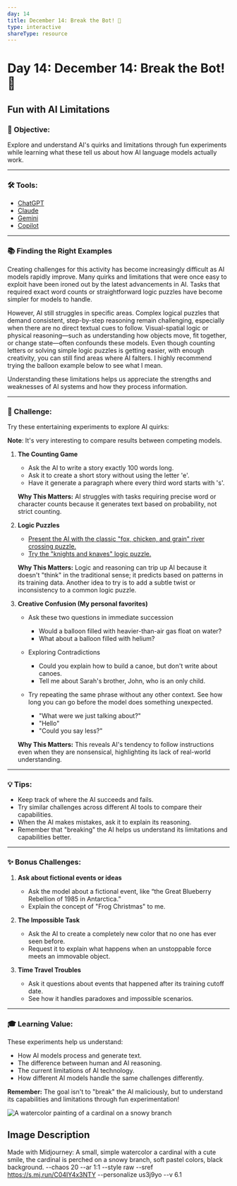 ```yaml
---
day: 14
title: December 14: Break the Bot! 🤖
type: interactive
shareType: resource
---
```

# Day 14: December 14: Break the Bot! 🤖
## **Fun with AI Limitations**

### **🎯 Objective:**

Explore and understand AI's quirks and limitations through fun experiments while learning what these tell us about how AI language models actually work.

---

### **🛠️ Tools:**

- [ChatGPT](https://chat.openai.com)
- [Claude](https://claude.ai)
- [Gemini](https://gemini.google.com)
- [Copilot](https://copilot.microsoft.com)

---

### **📚 Finding the Right Examples**

Creating challenges for this activity has become increasingly difficult as AI models rapidly improve. Many quirks and limitations that were once easy to exploit have been ironed out by the latest advancements in AI. Tasks that required exact word counts or straightforward logic puzzles have become simpler for models to handle.

However, AI still struggles in specific areas. Complex logical puzzles that demand consistent, step-by-step reasoning remain challenging, especially when there are no direct textual cues to follow. Visual-spatial logic or physical reasoning—such as understanding how objects move, fit together, or change state—often confounds these models. Even though counting letters or solving simple logic puzzles is getting easier, with enough creativity, you can still find areas where AI falters. I highly recommend trying the balloon example below to see what I mean.

Understanding these limitations helps us appreciate the strengths and weaknesses of AI systems and how they process information.

---

### **📝 Challenge:**

Try these entertaining experiments to explore AI quirks:

**Note**: It's very interesting to compare results between competing models.

1. **The Counting Game**

   - Ask the AI to write a story exactly 100 words long.
   - Ask it to create a short story without using the letter 'e'.
   - Have it generate a paragraph where every third word starts with 's'.

   **Why This Matters:** AI struggles with tasks requiring precise word or character counts because it generates text based on probability, not strict counting.

2. **Logic Puzzles**

   - [Present the AI with the classic "fox, chicken, and grain" river crossing puzzle.](https://www.mathsisfun.com/chicken_crossing_solution.html)
   - [Try the "knights and knaves" logic puzzle.](https://philosophy.hku.hk/think/logic/knights.php)

   **Why This Matters:** Logic and reasoning can trip up AI because it doesn't "think" in the traditional sense; it predicts based on patterns in its training data. Another idea to try is to add a subtle twist or inconsistency to a common logic puzzle.

3. **Creative Confusion (My personal favorites)**

   - Ask these two questions in immediate succession

     - Would a balloon filled with heavier-than-air gas float on water?
     - What about a balloon filled with helium?

   - Exploring Contradictions

     - Could you explain how to build a canoe, but don't write about canoes.
     - Tell me about Sarah's brother, John, who is an only child.

   - Try repeating the same phrase without any other context. See how long you can go before the model does something unexpected.

     - "What were we just talking about?"
     - "Hello"
     - "Could you say less?"

   **Why This Matters:** This reveals AI's tendency to follow instructions even when they are nonsensical, highlighting its lack of real-world understanding.

---

### **💡 Tips:**

- Keep track of where the AI succeeds and fails.
- Try similar challenges across different AI tools to compare their capabilities.
- When the AI makes mistakes, ask it to explain its reasoning.
- Remember that "breaking" the AI helps us understand its limitations and capabilities better.

---

### **✨ Bonus Challenges:**

1. **Ask about fictional events or ideas**

   - Ask the model about a fictional event, like “the Great Blueberry Rebellion of 1985 in Antarctica.”
   - Explain the concept of "Frog Christmas" to me.

2. **The Impossible Task**

   - Ask the AI to create a completely new color that no one has ever seen before.
   - Request it to explain what happens when an unstoppable force meets an immovable object.

3. **Time Travel Troubles**

   - Ask it questions about events that happened after its training cutoff date.
   - See how it handles paradoxes and impossible scenarios.

---

### **🎓 Learning Value:**

These experiments help us understand:

- How AI models process and generate text.
- The difference between human and AI reasoning.
- The current limitations of AI technology.
- How different AI models handle the same challenges differently.

**Remember:** The goal isn't to "break" the AI maliciously, but to understand its capabilities and limitations through fun experimentation!


![A watercolor painting of a cardinal on a snowy branch](https://res.cloudinary.com/dt5ug8amw/image/upload/v1734033261/AI%20Advent%202024/Watercolor_cardinal_on_a_branch.jpg)
## Image Description
Made with Midjourney: A small, simple watercolor a cardinal with a cute smile, the cardinal is perched on a snowy branch, soft pastel colors, black background. --chaos 20 --ar 1:1 --style raw --sref https://s.mj.run/C04IY4x3NTY --personalize us3j9yo --v 6.1